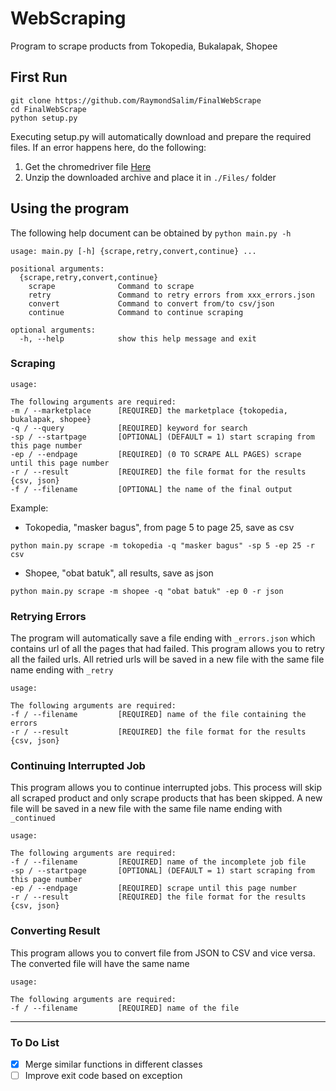 # WebScraping

Program to scrape products from Tokopedia, Bukalapak, Shopee

## First Run
```shell
git clone https://github.com/RaymondSalim/FinalWebScrape
cd FinalWebScrape
python setup.py
```
Executing setup.py will automatically download and prepare the required files. 
If an error happens here, do the following:
  1. Get the chromedriver file <a href="https://chromedriver.chromium.org/">Here</a>
  2. Unzip the downloaded archive and place it in ```./Files/``` folder


## Using the program
The following help document can be obtained by ```python main.py -h```
```shell
usage: main.py [-h] {scrape,retry,convert,continue} ...

positional arguments:
  {scrape,retry,convert,continue}
    scrape              Command to scrape
    retry               Command to retry errors from xxx_errors.json
    convert             Command to convert from/to csv/json
    continue            Command to continue scraping

optional arguments:
  -h, --help            show this help message and exit
```


### Scraping
```shell
usage: 

The following arguments are required:
-m / --marketplace      [REQUIRED] the marketplace {tokopedia, bukalapak, shopee}
-q / --query            [REQUIRED] keyword for search
-sp / --startpage       [OPTIONAL] (DEFAULT = 1) start scraping from this page number
-ep / --endpage         [REQUIRED] (0 TO SCRAPE ALL PAGES) scrape until this page number
-r / --result           [REQUIRED] the file format for the results {csv, json}
-f / --filename         [OPTIONAL] the name of the final output
````
Example:
* Tokopedia, "masker bagus", from page 5 to page 25, save as csv
```shell
python main.py scrape -m tokopedia -q "masker bagus" -sp 5 -ep 25 -r csv
```
* Shopee, "obat batuk", all results, save as json
```shell
python main.py scrape -m shopee -q "obat batuk" -ep 0 -r json
```


### Retrying Errors
The program will automatically save a file ending with ```_errors.json``` which contains url of all the pages that had failed. This program allows you to retry all the failed urls. All retried urls will be saved in a new file with the same file name ending with ```_retry```
```shell
usage: 

The following arguments are required:
-f / --filename         [REQUIRED] name of the file containing the errors
-r / --result           [REQUIRED] the file format for the results {csv, json}
```


### Continuing Interrupted Job
This program allows you to continue interrupted jobs. This process will skip all scraped product and only scrape products that has been skipped. A new file will be saved in a new file with the same file name ending with ```_continued```
```shell
usage:

The following arguments are required:
-f / --filename         [REQUIRED] name of the incomplete job file
-sp / --startpage       [OPTIONAL] (DEFAULT = 1) start scraping from this page number
-ep / --endpage         [REQUIRED] scrape until this page number
-r / --result           [REQUIRED] the file format for the results {csv, json}
```


### Converting Result
This program allows you to convert file from JSON to CSV and vice versa. The converted file will have the same name
```shell
usage: 

The following arguments are required:
-f / --filename         [REQUIRED] name of the file
```

<hr>

### To Do List
- [x] Merge similar functions in different classes
- [ ] Improve exit code based on exception